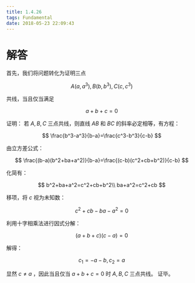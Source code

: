 ```yaml
---
title: 1.4.26
tags: Fundamental
date: 2018-05-23 22:09:43
---
```


# 解答

首先，我们将问题转化为证明三点

$$
A(a,a^3),B(b,b^3),C(c,c^3)
$$

共线，当且仅当满足

$$
a+b+c=0
$$

证明：
若 $A,B,C$ 三点共线，则直线 $AB$ 和 $BC$ 的斜率必定相等，有方程：

$$
\frac{b^3-a^3}{b-a}=\frac{c^3-b^3}{c-b}
$$

由立方差公式：

$$
\frac{(b-a)(b^2+ba+a^2)}{b-a}=\frac{(c-b)(c^2+cb+b^2)}{c-b}
$$

化简有：

$$
b^2+ba+a^2=c^2+cb+b^2\\
ba+a^2=c^2+cb
$$

移项，将 $c$ 视为未知数：

$$
c^2+cb-ba-a^2=0
$$

利用十字相乘法进行因式分解：

$$
(a+b+c)(c-a)=0
$$

解得：

$$
c_1=-a-b,c_2=a
$$

显然 $c\ne a$ ，因此当且仅当 $a+b+c=0$ 时 $A,B,C$ 三点共线。
证毕。
